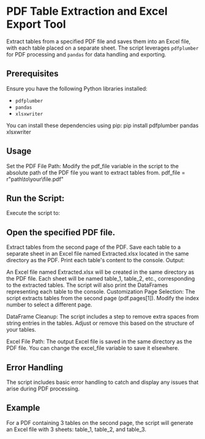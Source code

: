 # PDF Table Extraction and Excel Export Tool

Extract tables from a specified PDF file and saves them into an Excel file, with each table placed on a separate sheet. The script leverages `pdfplumber` for PDF processing and `pandas` for data handling and exporting.

## Prerequisites

Ensure you have the following Python libraries installed:

- `pdfplumber`
- `pandas`
- `xlsxwriter`

You can install these dependencies using pip:
pip install pdfplumber pandas xlsxwriter

## Usage
Set the PDF File Path:
Modify the pdf_file variable in the script to the absolute path of the PDF file you want to extract tables from.
pdf_file = r"path\to\your\file.pdf"


## Run the Script:
Execute the script to:

## Open the specified PDF file.
Extract tables from the second page of the PDF.
Save each table to a separate sheet in an Excel file named Extracted.xlsx located in the same directory as the PDF.
Print each table's content to the console.
Output:

An Excel file named Extracted.xlsx will be created in the same directory as the PDF file. Each sheet will be named table_1, table_2, etc., corresponding to the extracted tables.
The script will also print the DataFrames representing each table to the console.
Customization
Page Selection: The script extracts tables from the second page (pdf.pages[1]). Modify the index number to select a different page.

DataFrame Cleanup: The script includes a step to remove extra spaces from string entries in the tables. Adjust or remove this based on the structure of your tables.

Excel File Path: The output Excel file is saved in the same directory as the PDF file. You can change the excel_file variable to save it elsewhere.

## Error Handling
The script includes basic error handling to catch and display any issues that arise during PDF processing.

## Example
For a PDF containing 3 tables on the second page, the script will generate an Excel file with 3 sheets: table_1, table_2, and table_3.

